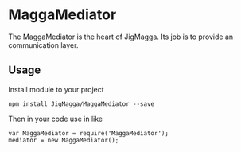 # MaggaMediator
The MaggaMediator is the heart of JigMagga. Its job is to provide an communication layer.

## Usage

Install module to your project
```
npm install JigMagga/MaggaMediator --save
```

Then in your code use in like

```
var MaggaMediator = require('MaggaMediator');
mediator = new MaggaMediator();
```




